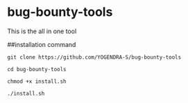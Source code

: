# bug-bounty-tools
This is the all in one tool


##installation command 

```
git clone https://github.com/YOGENDRA-S/bug-bounty-tools 
```
```
cd bug-bounty-tools 
```
```
chmod +x install.sh 
```
```
./install.sh 
```
